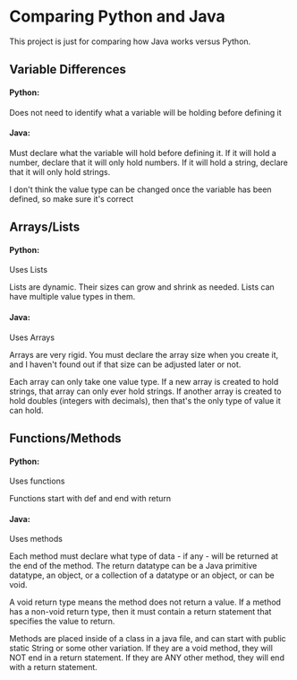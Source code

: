 # Comparing Python and Java

This project is just for comparing how Java works versus Python.

## Variable Differences

#### Python:
Does not need to identify what a variable will be holding before defining it

#### Java:
Must declare what the variable will hold before defining it. If it will hold a number, declare that it will only hold numbers. If it will hold a string, declare
that it will only hold strings.

I don't think the value type can be changed once the variable has been defined, so make sure it's correct

## Arrays/Lists

#### Python:
Uses Lists

Lists are dynamic. Their sizes can grow and shrink as needed. Lists can have multiple value types in them.

#### Java:
Uses Arrays

Arrays are very rigid. You must declare the array size when you create it, and I haven't found out if that size can be adjusted later or not.

Each array can only take one value type. If a new array is created to hold strings,
that array can only ever hold strings. If another array is created to hold doubles (integers with decimals), then that's the only type of value it can hold.

## Functions/Methods

#### Python:
Uses functions

Functions start with def and end with return

#### Java:
Uses methods

Each method must declare what type of data - if any - will be returned at the end of the method. The return datatype can be a Java primitive datatype, an object, or a collection of a datatype or an object, or can be void.

A void return type means the method does not return a value. If a method has a non-void return type, then it must contain a return statement that specifies the value to return.

Methods are placed inside of a class in a java file, and can start with public static String or some other variation. If they are a void method, they will NOT end
in a return statement. If they are ANY other method, they will end with a return statement.
